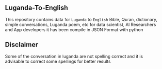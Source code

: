 ## Luganda-To-English
This repository contains data for `Luganda` to `English` Bible, Quran, dictionary, simple conversations, Luganda poem, etc for data scientist, AI Researchers and App developers
it has been compile in JSON Format with python 
## Disclaimer
 Some of the conversation in luganda are not spelling correct and it is advisable to correct some spellings for better results
